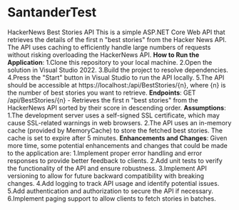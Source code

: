 # SantanderTest
HackerNews Best Stories API 
This is a simple ASP.NET Core Web API that retrieves the details of the first n "best stories" from the Hacker News API.
The API uses caching to efficiently handle large numbers of requests without risking overloading the HackerNews API. 
**How to Run the Application**:
1.Clone this repository to your local machine.
2.Open the solution in Visual Studio 2022.
3.Build the project to resolve dependencies.
4.Press the "Start" button in Visual Studio to run the API locally.
5.The API should be accessible at https://localhost:<port>/api/BestStories/{n}, where {n} is the number of best stories you want to retrieve. 
**Endpoints**: 
GET /api/BestStories/{n} - Retrieves the first n "best stories" from the HackerNews API sorted by their score in descending order. 
**Assumptions**: 
1.The development server uses a self-signed SSL certificate, which may cause SSL-related warnings in web browsers.
2.The API uses an in-memory cache (provided by MemoryCache) to store the fetched best stories. The cache is set to expire after 5 minutes. 
**Enhancements and Changes**: 
Given more time, some potential enhancements and changes that could be made to the application are: 
1.Implement proper error handling and error responses to provide better feedback to clients. 
2.Add unit tests to verify the functionality of the API and ensure robustness. 
3.Implement API versioning to allow for future backward compatibility with breaking changes.
4.Add logging to track API usage and identify potential issues. 
5.Add authentication and authorization to secure the API if necessary.
6.Implement paging support to allow clients to fetch stories in batches.
